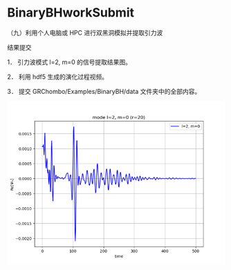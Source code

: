# BinaryBHworkSubmit
（九）利用个人电脑或 HPC 进行双黑洞模拟并提取引力波

结果提交

1． 引力波模式 l=2, m=0 的信号提取结果图。

2． 利用 hdf5 生成的演化过程视频。

3． 提交 GRChombo/Examples/BinaryBH/data 文件夹中的全部内容。

![引力波模式 l=2, m=0 的信号提取结果图](weyl_l2_m0.png)


